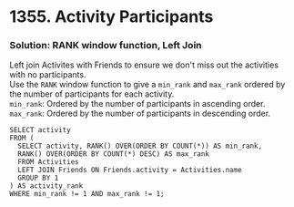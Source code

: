 # 1355. Activity Participants

### Solution: RANK window function, Left Join
Left join Activites with Friends to ensure we don't miss out the activities with no participants.  
Use the `RANK` window function to give a `min_rank` and `max_rank` ordered by the number of participants for each activity.  
`min_rank`: Ordered by the number of participants in ascending order.  
`max_rank`: Ordered by the number of participants in descending order.  

```
SELECT activity
FROM (
  SELECT activity, RANK() OVER(ORDER BY COUNT(*)) AS min_rank, 
  RANK() OVER(ORDER BY COUNT(*) DESC) AS max_rank
  FROM Activities
  LEFT JOIN Friends ON Friends.activity = Activities.name
  GROUP BY 1
) AS activity_rank
WHERE min_rank != 1 AND max_rank != 1;
```